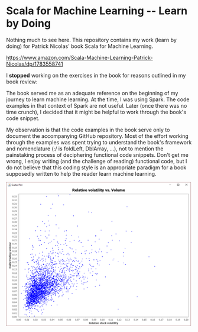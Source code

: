 # Scala for Machine Learning -- Learn by Doing

Nothing much to see here. This repository contains my work (learn by doing) for Patrick Nicolas' book Scala for Machine Learning.

https://www.amazon.com/Scala-Machine-Learning-Patrick-Nicolas/dp/1783558741

I **stopped** working on the exercises in the book for reasons outlined in my book review:

The book served me as an adequate reference on the beginning of my journey to learn machine learning. At the time, I was using Spark. The code examples in that context of Spark are not useful. Later (once there was no time crunch), I decided that it might be helpful to work through the book's code snippet.

My observation is that the code examples in the book serve only to document the accompanying GitHub repository. Most of the effort working through the examples was spent trying to understand the book's framework and nomenclature (:/ is foldLeft, DblArray, ...), not to mention the painstaking process of deciphering functional code snippets. Don't get me wrong, I enjoy writing (and the challenge of reading) functional code, but I do not believe that this coding style is an appropriate paradigm for a book supposedly written to help the reader learn machine learning.

![Alt text](plot.png)
